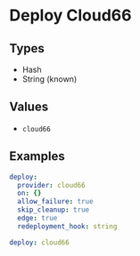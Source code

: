 # Deploy Cloud66



## Types

* Hash
* String (known)

## Values

* `cloud66`


## Examples

```yaml
deploy:
  provider: cloud66
  on: {}
  allow_failure: true
  skip_cleanup: true
  edge: true
  redeployment_hook: string
```

```yaml
deploy: cloud66

```
